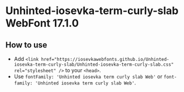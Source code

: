 # Unhinted-iosevka-term-curly-slab WebFont 17.1.0

## How to use

- Add `<link href="https://iosevkawebfonts.github.io/Unhinted-iosevka-term-curly-slab/Unhinted-iosevka-term-curly-slab.css" rel="stylesheet" />` to your `<head>`.
- Use `fontFamily: 'Unhinted iosevka term curly slab Web'` or `font-family: 'Unhinted iosevka term curly slab Web'`.
